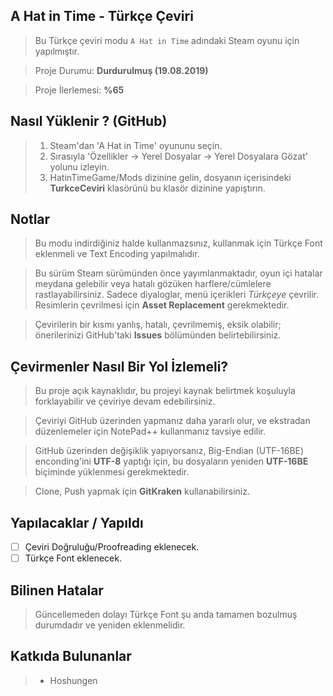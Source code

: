 ## A Hat in Time - Türkçe Çeviri
> Bu Türkçe çeviri modu ```A Hat in Time``` adındaki Steam oyunu için yapılmıştır.

> Proje Durumu: **Durdurulmuş (19.08.2019)**

> Proje İlerlemesi: **%65**

## Nasıl Yüklenir ? (GitHub)
> 1. Steam'dan 'A Hat in Time' oyununu seçin.
> 2. Sırasıyla 'Özellikler → Yerel Dosyalar → Yerel Dosyalara Gözat' yolunu izleyin.
> 3. HatinTimeGame/Mods dizinine gelin, dosyanın içerisindeki **TurkceCeviri** klasörünü bu klasör dizinine yapıştırın.

## Notlar
> Bu modu indirdiğiniz halde kullanmazsınız, kullanmak için Türkçe Font eklenmeli ve Text Encoding yapılmalıdır.

> Bu sürüm Steam sürümünden önce yayımlanmaktadır, oyun içi hatalar meydana gelebilir veya hatalı gözüken harflere/cümlelere rastlayabilirsiniz. Sadece diyaloglar, menü içerikleri *Türkçeye* çevrilir. Resimlerin çevrilmesi için **Asset Replacement** gerekmektedir.

> Çevirilerin bir kısmı yanlış, hatalı, çevrilmemiş, eksik olabilir; önerilerinizi GitHub'taki **Issues** bölümünden belirtebilirsiniz.

## Çevirmenler Nasıl Bir Yol İzlemeli?
> Bu proje açık kaynaklıdır, bu projeyi kaynak belirtmek koşuluyla forklayabilir ve çeviriye devam edebilirsiniz.

> Çeviriyi GitHub üzerinden yapmanız daha yararlı olur, ve ekstradan düzenlemeler için NotePad++ kullanmanız tavsiye edilir.

> GitHub üzerinden değişiklik yapıyorsanız, Big-Endian (UTF-16BE) enconding'ini **UTF-8** yaptığı için, bu dosyaların yeniden **UTF-16BE** biçiminde yüklenmesi gerekmektedir.

> Clone, Push yapmak için **GitKraken** kullanabilirsiniz.

## Yapılacaklar / Yapıldı
- [ ] Çeviri Doğruluğu/Proofreading eklenecek.
- [ ] Türkçe Font eklenecek.

## Bilinen Hatalar
> Güncellemeden dolayı Türkçe Font şu anda tamamen bozulmuş durumdadır ve yeniden eklenmelidir.

## Katkıda Bulunanlar
> * Hoshungen
